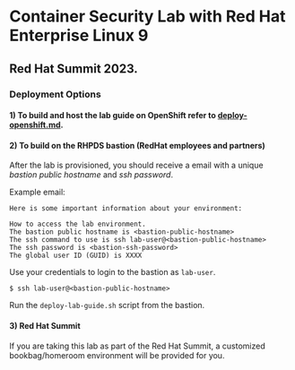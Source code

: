 # Container Security Lab with Red Hat Enterprise Linux 9

## Red Hat Summit 2023.

### Deployment Options

#### 1) To build and host the lab guide on OpenShift refer to [deploy-openshift.md](deploy-openshift.md).

#### 2) To build on the RHPDS bastion (RedHat employees and partners)

After the lab is provisioned, you should receive a email with a 
unique *bastion public hostname* and *ssh password*. 

Example email:
```
Here is some important information about your environment:

How to access the lab environment.
The bastion public hostname is <bastion-public-hostname>
The ssh command to use is ssh lab-user@<bastion-public-hostname>
The ssh password is <bastion-ssh-password>
The global user ID (GUID) is XXXX
```

Use your credentials to login to the bastion as `lab-user`.

```
$ ssh lab-user@<bastion-public-hostname>
```

Run the `deploy-lab-guide.sh` script from the bastion.

#### 3) Red Hat Summit

If you are taking this lab as part of the Red Hat
Summit, a customized bookbag/homeroom environment will be provided for you.
